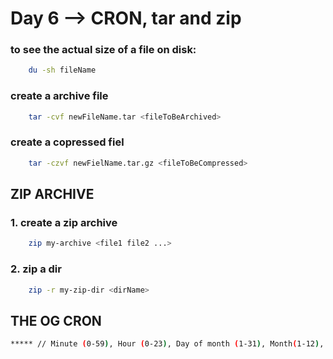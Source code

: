 # Day 6 --> CRON, tar and zip

### to see the actual size of a file on disk:
	
``` bash	
	du -sh fileName
```



### create a archive file 

``` bash
	tar -cvf newFileName.tar <fileToBeArchived>
```

### create a copressed fiel

``` bash
	tar -czvf newFielName.tar.gz <fileToBeCompressed>
```


## ZIP ARCHIVE

### 1. create a zip archive

``` bash	
	zip my-archive <file1 file2 ...>
```

### 2. zip a dir

``` bash	
	zip -r my-zip-dir <dirName>
```


## THE OG CRON 

``` bash
***** // Minute (0-59), Hour (0-23), Day of month (1-31), Month(1-12), Day of week (0-7)
```